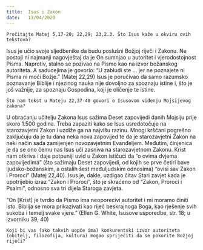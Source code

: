 ```yaml
---
title:  Isus i Zakon
date:   13/04/2020
---
```


`Pročitajte Matej 5,17-20; 22,29; 23,2.3. Što Isus kaže u okviru ovih tekstova?`

Isus je učio svoje sljedbenike da budu poslušni Božjoj riječi i Zakonu. Ne postoji ni najmanji nagovještaj da je On sumnjao u autoritet i vjerodostojnost Pisma. Naprotiv, stalno se pozivao na Pismo kao na izvor božanskog autoriteta. A saducejima je govorio: “U zabludi ste … jer ne poznajete ni Pisma ni moći Božje.” (Matej 22,29) Isus je poručivao da samo razumsko poznavanje Biblije i njezinog nauka nije dovoljno za spoznaju istine i, što je još važnije, za spoznaju Gospodina, koji je oličenje te istine.

`Što nam tekst u Mateju 22,37-40 govori o Isusovom viđenju Mojsijevog zakona?`

U obraćanju učitelju Zakona Isus sažima Deset zapovijedi danih Mojsiju prije skoro 1.500 godina. Treba zapaziti kako se Isus usredotočuje na starozavjetni Zakon i uzdiže ga na najvišu razinu. Mnogi kršćani pogrešno zaključuju da je tu dana neka nova zapovijed te da je starozavjetni Zakon na neki način sada zamijenjen novozavjetnim Evanđeljem. Međutim, činjenica je da se ono čemu nas Isus uči zasniva na starozavjetnom Zakonu. Krist nam otkriva i daje potpuniji uvid u Zakon ističući da “o ovima dvjema zapovijedima” (što sažimaju Deset zapovijedi, od kojih se prve četiri bave ljudsko-božanskim, a ostalih šest međuljudskim odnosima) “ovisi sav Zakon i Proroci” (Matej 22,40). Isus je, dakle, uzdigao čitav Stari zavjet kada je upotrijebio izraz “Zakon i Proroci”, što je skraćeno od “Zakon, Proroci i Psalmi”, odnosno sva tri dijela Staroga zavjeta.

“On [Krist] je tvrdio da Pismo ima neoporecivi autoritet i mi moramo činiti isto. Biblija se mora prikazivati kao riječ beskrajnoga Boga, kao rješenje svih sukoba i temelj svake vjere.” (Ellen G. White, Isusove usporedbe, str. 18; u izvorniku 39, 40)

`Koji bi vas (ako takvih uopće ima) konkurentski izvor autoriteta (obitelj, filozofija, kultura) mogao spriječiti da se pokorite Božjoj riječi?`
